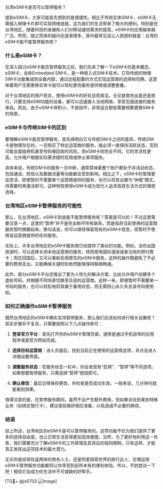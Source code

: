 台湾eSIM卡是否可以暂停服务？

提到eSIM卡，大家可能首先想到的是便捷性。相比于传统实体SIM卡，eSIM卡无需插入物理卡片即可实现网络连接，这为我们的生活带来了极大的便利。特别是在台湾地区，随着科技的发展和人们对移动通信需求的提高，eSIM卡的应用越来越广泛。然而，随之而来的疑问也逐渐增多，其中最常见且让人困惑的就是：台湾的eSIM卡能不能暂停服务呢？

### 什么是eSIM卡？

在深入探讨eSIM卡能否暂停服务之前，我们先来了解一下eSIM卡的基本概念。eSIM卡，全称Embedded SIM卡，是一种嵌入式SIM卡技术。它将传统的物理SIM卡功能集成到设备内部，通过远程配置的方式实现运营商的选择和切换。这意味着用户无需更换实体卡就可以轻松更改服务提供商或调整套餐。

对于台湾地区的用户而言，使用eSIM卡的好处显而易见。无论是商务出差还是旅行，只要支持eSIM功能的设备，都可以迅速接入当地网络，享受无缝连接的服务体验。而且，由于eSIM卡体积小、不易损坏，非常适合那些需要频繁更换SIM卡的场景。

### eSIM卡与传统SIM卡的区别

要理解eSIM卡能否暂停服务，首先得明白它与传统SIM卡之间的差异。传统SIM卡是物理存在的，一旦购买了特定运营商的服务，就必须一直保持活跃状态，否则可能会面临停机甚至号码被回收的风险。而eSIM卡则完全不同，它的灵活性更高，允许用户根据实际需求随时启用或停止某项服务。

具体来说，传统SIM卡的服务一旦中断，通常意味着整个账户都处于非活动状态，包括通话、短信以及数据流量等功能都会受到影响。相比之下，eSIM卡的管理更加灵活，即使暂时不需要某个运营商提供的服务，也可以将其设置为“休眠”模式，待需要时再激活即可。这种特性使得eSIM卡成为现代人追求高效生活方式的理想选择。

### 台湾地区eSIM卡暂停服务的可能性

那么，在台湾地区，eSIM卡到底能不能暂停服务呢？答案是可以的！不过这里需要注意一点，这里的“暂停”并不是完全断开所有联系，而是指将当前使用的运营商服务暂时搁置起来。换句话说，你可以继续保留现有的eSIM卡信息，但暂时不使用该运营商提供的任何服务。

实际上，许多台湾地区的eSIM卡服务商已经提供了类似的功能。例如，当你出国旅游时，可以选择关闭本地运营商的服务，转而使用国际漫游或者当地的预付费卡；而在回国后，又可以重新启用原先的eSIM卡服务。这样的操作既避免了不必要的费用支出，又能确保关键时刻依然能够保持联络畅通。

此外，部分eSIM卡平台还推出了更为人性化的解决方案，比如允许用户创建多个虚拟号码，并根据不同场景切换至合适的运营商。这样一来，即便暂时不需要某一号码的服务，也可以轻松地将其置于备用状态，而无需担心永久失去该号码使用权。

### 如何正确操作eSIM卡暂停服务

既然台湾地区的eSIM卡确实支持暂停服务，那么我们应该如何进行相关设置呢？其实步骤并不复杂，只需要按照以下几点操作即可：

1. **登录官方平台**：首先打开你的eSIM卡管理页面，通常是通过手机自带的应用程序或是官方网站完成。
   
2. **选择目标运营商**：进入页面后，找到当前正在使用的运营商选项，并点击进入详细设置界面。
   
3. **调整服务状态**：在服务状态一栏中，你会发现有“启用”、“暂停”等不同选项。如果想要暂停服务，只需选择“暂停”按钮即可。
   
4. **确认修改**：最后记得保存更改，并检查是否成功生效。一般来说，几分钟内就能看到效果。

值得注意的是，在暂停服务期间，虽然不会产生额外费用，但如果涉及到某些特殊业务（如绑定银行卡），建议提前做好相应准备，以免造成不必要的麻烦。

### 结语

综上所述，台湾地区的eSIM卡是可以暂停服务的。这项功能不仅为我们提供了更多的选择自由度，也让日常生活变得更加高效便捷。当然，为了更好地利用这一优势，我们需要充分了解eSIM卡的工作原理及其背后的规则限制。只有这样，才能真正发挥出这项技术的最大潜力。

无论你是经常往返两岸的商务人士，还是热爱探索世界的旅行达人，合理运用eSIM卡暂停服务功能都将让你享受到前所未有的便利体验。所以，不妨尝试一下吧！相信它会成为你生活中不可或缺的好帮手。

[TG💪+ @jx0703 ![Image](https://github.com/user-attachments/assets/dbca1d08-cadb-493c-b0ec-ad6f7a83f270)]